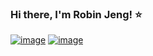 ### Hi there, I'm Robin Jeng! :star:


[![image](https://img.shields.io/badge/LinkedIn-0077B5?style=for-the-badge&logo=linkedin&logoColor=white)](https://www.linkedin.com/in/r-jeng) [![image](https://img.shields.io/badge/Gmail-D14836?style=for-the-badge&logo=gmail&logoColor=white)](robinjeng0@gmail.com)

<!--
**r-jeng/r-jeng** is a ✨ _special_ ✨ repository because its `README.md` (this file) appears on your GitHub profile.

Here are some ideas to get you started:

- 🔭 I’m currently working on ...
- 🌱 I’m currently learning ...
- 👯 I’m looking to collaborate on ...
- 🤔 I’m looking for help with ...
- 💬 Ask me about ...
- 📫 How to reach me: ...
- 😄 Pronouns: ...
- ⚡ Fun fact: ...
-->
